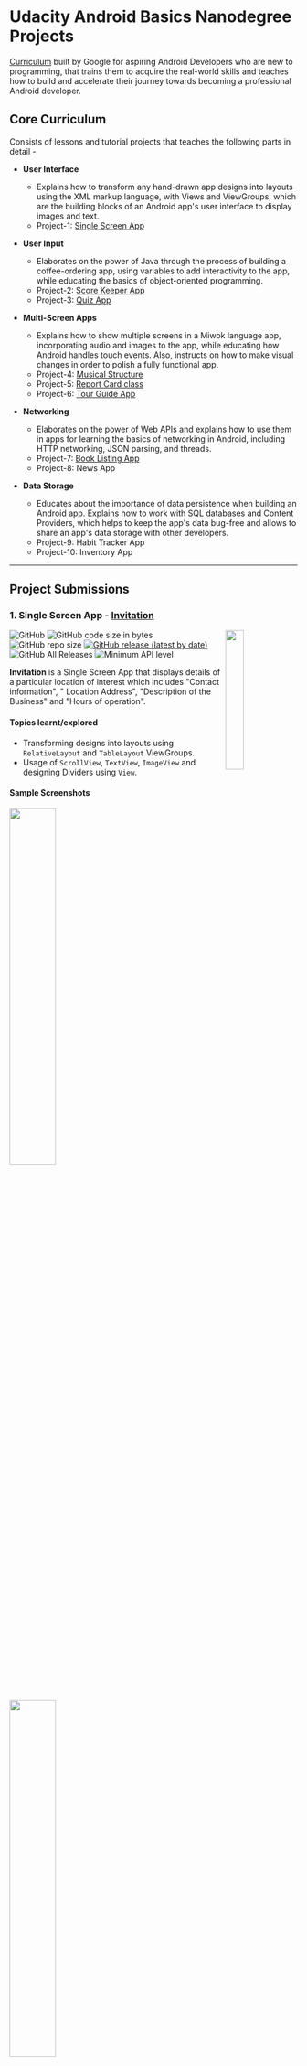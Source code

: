 # Udacity Android Basics Nanodegree Projects

[Curriculum](https://www.udacity.com/course/android-basics-nanodegree-by-google--nd803) built by Google for aspiring Android Developers who are new to programming, that trains them to acquire the real-world skills and teaches how to build and accelerate their journey towards becoming a professional Android developer.

## Core Curriculum

Consists of lessons and tutorial projects that teaches the following parts in detail -
* **User Interface**
	* Explains how to transform any hand-drawn app designs into layouts using the XML markup language, with Views and ViewGroups, which are the building blocks of an Android app's user interface to display images and text.
	* Project-1: [Single Screen App](#1-single-screen-app---invitation)
  
* **User Input**
	* Elaborates on the power of Java through the process of building a coffee-ordering app, using variables to add interactivity to the app, while educating the basics of object-oriented programming.
	* Project-2: [Score Keeper App](#2-score-keeper-app---tennis-scoring)
	* Project-3: [Quiz App](#3-quiz-app---quiz-of-aves)
  
* **Multi-Screen Apps**
	* Explains how to show multiple screens in a Miwok language app, incorporating audio and images to the app, while educating how Android handles touch events. Also, instructs on how to make visual changes in order to polish a fully functional app.
	* Project-4: [Musical Structure](#4-musical-structure---rhythm)
	* Project-5: [Report Card class](#5-report-card-class---report-card-app)
	* Project-6: [Tour Guide App](#6-tour-guide-app---xploremysuru)
  
* **Networking**
	* Elaborates on the power of Web APIs and explains how to use them in apps for learning the basics of networking in Android, including HTTP networking, JSON parsing, and threads.
	* Project-7: [Book Listing App](#7-book-listing-app---books-library)
	* Project-8: News App
  
* **Data Storage**  
	* Educates about the importance of data persistence when building an Android app. Explains how to work with SQL databases and Content Providers, which helps to keep the app's data bug-free and allows to share an app's data storage with other developers.
	* Project-9: Habit Tracker App
	* Project-10: Inventory App
	
---

## Project Submissions

### 1. Single Screen App - [Invitation](https://github.com/kaushiknsanji/Invitation_Udacity_Project)

<image align="right" src="https://github.com/kaushiknsanji/Invitation_Udacity_Project/blob/release_v1.0/app/src/main/ic_launcher-web.png" width="25%"/>

![GitHub](https://img.shields.io/github/license/kaushiknsanji/Invitation_Udacity_Project)  ![GitHub code size in bytes](https://img.shields.io/github/languages/code-size/kaushiknsanji/Invitation_Udacity_Project)  ![GitHub repo size](https://img.shields.io/github/repo-size/kaushiknsanji/Invitation_Udacity_Project)
[![GitHub release (latest by date)](https://img.shields.io/github/v/release/kaushiknsanji/Invitation_Udacity_Project)](https://github.com/kaushiknsanji/Invitation_Udacity_Project/releases)  ![GitHub All Releases](https://img.shields.io/github/downloads/kaushiknsanji/Invitation_Udacity_Project/total)  ![Minimum API level](https://img.shields.io/badge/API-15+-yellow)

**Invitation** is a Single Screen App that displays details of a particular location of interest which includes "Contact information", " Location Address", "Description of the Business" and "Hours of operation".

#### Topics learnt/explored
* Transforming designs into layouts using `RelativeLayout` and `TableLayout` ViewGroups.
* Usage of `ScrollView`, `TextView`, `ImageView` and designing Dividers using `View`.

#### Sample Screenshots
<img src="https://user-images.githubusercontent.com/26028981/65308112-fdc34e00-dba6-11e9-9756-f7aca785076c.png" width="40%"/>  <img src="https://user-images.githubusercontent.com/26028981/65308124-02880200-dba7-11e9-8899-45b116a1f0b0.png" width="40%"/> 

#### Review from the Reviewer (Udacity)
![Review_Single_Screen_App](https://user-images.githubusercontent.com/26028981/65308168-19c6ef80-dba7-11e9-9d37-0d6c4d878d86.PNG)

### 2. Score Keeper App - [Tennis Scoring](https://github.com/kaushiknsanji/Tennis_Score_Keeper_Udacity)

<image align="right" src="https://github.com/kaushiknsanji/Tennis_Score_Keeper_Udacity/blob/release_v1.0/app/src/main/ic_launcher-web.png" width="25%"/>

![GitHub](https://img.shields.io/github/license/kaushiknsanji/Tennis_Score_Keeper_Udacity)  ![GitHub code size in bytes](https://img.shields.io/github/languages/code-size/kaushiknsanji/Tennis_Score_Keeper_Udacity)  ![GitHub repo size](https://img.shields.io/github/repo-size/kaushiknsanji/Tennis_Score_Keeper_Udacity)
[![GitHub release (latest by date)](https://img.shields.io/github/v/release/kaushiknsanji/Tennis_Score_Keeper_Udacity)](https://github.com/kaushiknsanji/Tennis_Score_Keeper_Udacity/releases)  ![GitHub All Releases](https://img.shields.io/github/downloads/kaushiknsanji/Tennis_Score_Keeper_Udacity/total)  ![Minimum API level](https://img.shields.io/badge/API-15+-yellow)

**Tennis Scoring** is the Score Keeper App for Tennis, based on the rules followed in the Grand Slams for Men's and Women's Tennis. It has a Single Screen that displays the Scoreboards for the Tennis Match, as well as tracks and manages the scores of each Player during the Play.

#### Topics learnt/explored
* Using `LinearLayout` with weights.
* Registering Buttons with Click listener.
* Usage of App resource values for colors, dimensions, strings and styles.
* Saving the state of Text values shown in `TextView` and `Button`, post configuration change.

#### Sample Screenshots
|Start of the Match|Scoring in a Set|Scoring in a Tie-Breaker|Match Finish|
|---|---|---|---|
|![Initial_Portrait_1](https://user-images.githubusercontent.com/26028981/65620659-d96cd480-dfdf-11e9-9346-9158821351e6.png)|![Intermediate_GamePlay_Score](https://user-images.githubusercontent.com/26028981/65620698-ec7fa480-dfdf-11e9-9294-c50eb9ac1fd6.png)|![Intermediate_TieBreaker_Score](https://user-images.githubusercontent.com/26028981/65620704-ee496800-dfdf-11e9-8b40-947d757558ef.png)|![Match_finish](https://user-images.githubusercontent.com/26028981/65620733-fbfeed80-dfdf-11e9-9098-4597a1a96ad3.png)|

#### Review from the Reviewer (Udacity)
![Review_Score_Keeper_App](https://user-images.githubusercontent.com/26028981/65620779-15a03500-dfe0-11e9-87c8-83821c872914.PNG)

### 3. Quiz App - [Quiz of Aves](https://github.com/kaushiknsanji/Bird_Quiz_App)

<image align="right" src="https://github.com/kaushiknsanji/Bird_Quiz_App/blob/release_v1.0/app/src/main/ic_launcher-web.png" width="25%"/>

![GitHub](https://img.shields.io/github/license/kaushiknsanji/Bird_Quiz_App)  ![GitHub code size in bytes](https://img.shields.io/github/languages/code-size/kaushiknsanji/Bird_Quiz_App)  ![GitHub repo size](https://img.shields.io/github/repo-size/kaushiknsanji/Bird_Quiz_App)
[![GitHub release (latest by date)](https://img.shields.io/github/v/release/kaushiknsanji/Bird_Quiz_App)](https://github.com/kaushiknsanji/Bird_Quiz_App/releases)  ![GitHub All Releases](https://img.shields.io/github/downloads/kaushiknsanji/Bird_Quiz_App/total)  ![Minimum API level](https://img.shields.io/badge/API-16+-yellow)

**Quiz of Aves** is a Quiz App on **Birds**, that has a total of **50** questions in variety of formats such as "free text response", checkboxes (Multi-choice) and radio buttons (Single-choice). It presents the user with a randomly selected set of questions (read from the String resources) for the number of questions the user wishes to take the quiz, with options for "Multi-choice" and "Single-choice" questions displayed in a random order. For each question, user is presented with an optional Hint after an incorrect attempt, that shows an Image of the Bird(s) in question as a hint when requested by the user to reveal the hint, which in turn means that the user gets a second chance to answer each question. Entire quiz is timed, and the timer value is set accordingly to the number of questions selected by the user, by allocating 45 seconds for each question. The timer runs even when the app goes into background. At the end of the quiz, a dialog will show up for displaying the final score to the user.

#### Topics learnt/explored
* `android.os.AsyncTask` for downloading the images for each of the questions. Headless [`Fragment`](https://github.com/kaushiknsanji/Bird_Quiz_App/app/src/main/java/com/example/kaushiknsanji/birdquiz/ImageDownloaderTaskFragment.java) has been used for managing this Custom `AsyncTask`.
* [`android.util.LruCache`](https://github.com/kaushiknsanji/Bird_Quiz_App/app/src/main/java/com/example/kaushiknsanji/birdquiz/BitmapImageCache.java) for caching the Bitmaps downloaded.
* `android.os.CountDownTimer` for the Quiz Timer. Headless [`Fragment`](https://github.com/kaushiknsanji/Bird_Quiz_App/app/src/main/java/com/example/kaushiknsanji/birdquiz/CountDownLatchFragment.java) has been used for managing the `CountDownTimer`, designed as a latch that adds functionality such as _Pause_ and _Resume_.
* [`DialogFragment`](https://github.com/kaushiknsanji/Bird_Quiz_App/app/src/main/java/com/example/kaushiknsanji/birdquiz/QuestionNumberPickerDialogFragment.java) to display the Number Picker Dialog for the user to select/enter the number of questions to attempt.
* [`DialogFragment`](https://github.com/kaushiknsanji/Bird_Quiz_App/app/src/main/java/com/example/kaushiknsanji/birdquiz/ProgressDialogFragment.java) for displaying the Progress of Image Download, with a custom progress bar layout.
* [`DialogFragment`](https://github.com/kaushiknsanji/Bird_Quiz_App/app/src/main/java/com/example/kaushiknsanji/birdquiz/FinalScoreDialogFragment.java) for displaying the Final score at the end of the quiz or when the quiz timer elapses.
* Intents for moving from one activity to the other.
* [Id resource](https://github.com/kaushiknsanji/Bird_Quiz_App/app/src/main/res/values/ids.xml) for the components generated programmatically.
* Nine patch images used as a background image for the question and option fields.
* [Level List Drawable](https://github.com/kaushiknsanji/Bird_Quiz_App/app/src/main/res/drawable/option_level_list.xml) for decorating the options.
* [State List Drawable](https://github.com/kaushiknsanji/Bird_Quiz_App/app/src/main/res/drawable/button_state_selector.xml) of shape drawables with gradient for the Submit/Hint buttons.
* [String array](https://github.com/kaushiknsanji/Bird_Quiz_App/app/src/main/res/values/quiz_strings.xml) resources for storing the questions, their options and keys.

#### Sample Screenshots
|Welcome Screen|Text input Question|Single-choice Question|Single-choice Question - Correct Answer|
|---|---|---|---|
|![welcome_screen](https://user-images.githubusercontent.com/26028981/27983052-4a1ff1fe-63d1-11e7-913b-d06c095d5001.png)|![textual_question](https://user-images.githubusercontent.com/26028981/27983103-691345a6-63d2-11e7-9ff6-0895d233b813.png)|![mcq_selected_answer](https://user-images.githubusercontent.com/26028981/27983127-dfeea940-63d2-11e7-93d3-478374710a25.png)|![mcq_incorrect_answer](https://user-images.githubusercontent.com/26028981/27983158-6e38f732-63d3-11e7-9ee8-ffc6f55cb97a.png)|

|Multi-choice Question|Multi-choice Question - Correct Answer|Answer Hint|Score on Completion|
|---|---|---|---|
|![mcq_checkbox_selected_answers](https://user-images.githubusercontent.com/26028981/27983163-82ae1b0c-63d3-11e7-9b3e-040d99f3b65d.png)|![mcq_checkbox_incorrect_answer](https://user-images.githubusercontent.com/26028981/27983165-92307bba-63d3-11e7-8bda-3cfc2e8cd0f2.png)|![textual_question_answered_2](https://user-images.githubusercontent.com/26028981/27983110-8d73dafa-63d2-11e7-8918-869415f5dd2f.png)|![score_on_completion](https://user-images.githubusercontent.com/26028981/27983169-a14aace2-63d3-11e7-9539-6c179ccccb3f.png)|

#### Review from the Reviewer (Udacity)
![Review_Quiz_App](https://user-images.githubusercontent.com/26028981/65774028-16a9a180-e15b-11e9-8c83-449bf942946b.PNG)

### 4. Musical Structure - [Rhythm](https://github.com/kaushiknsanji/RhythmApp)

<image align="right" src="https://github.com/kaushiknsanji/RhythmApp/blob/udacity/app/src/main/ic_launcher-web.png" width="25%"/>

![GitHub](https://img.shields.io/github/license/kaushiknsanji/RhythmApp)  ![GitHub code size in bytes](https://img.shields.io/github/languages/code-size/kaushiknsanji/RhythmApp)  ![GitHub repo size](https://img.shields.io/github/repo-size/kaushiknsanji/RhythmApp)
[![GitHub release (latest by date)](https://img.shields.io/github/v/release/kaushiknsanji/RhythmApp)](https://github.com/kaushiknsanji/RhythmApp/releases)  ![GitHub All Releases](https://img.shields.io/github/downloads/kaushiknsanji/RhythmApp/total)  ![Minimum API level](https://img.shields.io/badge/API-15+-yellow)

**Rhythm** App is a Musical Structure App that showcases a structure/approach typically used for Apps that play music, without implementing its functionality. Each screen in the App displays a Text describing about the screen and what functionality goes into it. Mocking or adding real content is not allowed as per the Project Rubric. Static data from resources are only allowed. As mock up is not allowed, `AdapterView`s and `RecyclerView`s are not used. This enables more practice with using layouts. Hence, the Project mainly focuses on App designing. 

#### Topics learnt/explored
* Fiddled with `CoordinatorLayout` along with `CollapsibleToolbar` and `DrawerLayout`.
* Used `ConstraintLayout` heavily for most of the layouts along with custom `styles`.
* Created a custom [WindowInsetsFrameLayout](https://github.com/kaushiknsanji/RhythmApp/blob/udacity/app/src/main/java/com/example/kaushiknsanji/rhythm/extensions/WindowInsetsFrameLayout.java) for dispatching the Window insets from the DrawerLayout to the Fragments shown in this FrameLayout's container, when its `FitSystemWindows` property is set.
* Implemented Base class architecture for abstracting the common tasks to be executed by Activities and Fragments. 
* Persistent Bottom Player is shown in many Fragments and Activities. [PlayerActivity](https://github.com/kaushiknsanji/RhythmApp/blob/udacity/app/src/main/java/com/example/kaushiknsanji/rhythm/ui/common/activities/PlayerActivity.java) and [PlayerFragment](https://github.com/kaushiknsanji/RhythmApp/blob/udacity/app/src/main/java/com/example/kaushiknsanji/rhythm/ui/common/fragments/PlayerFragment.java) extends the Base classes for Activities and Fragments respectively to abstract the implementation details of the persistent `Bottom Sheet`.
* Common tasks of the Drawer Fragments shown in the `HomeActivity` are abstracted by [DrawerFragment](https://github.com/kaushiknsanji/RhythmApp/blob/udacity/app/src/main/java/com/example/kaushiknsanji/rhythm/ui/common/fragments/DrawerFragment.java) abstract class that extends the `PlayerFragment` abstract class, as they also need to show the Persistent Bottom Player.
* Music Player controls are simulated by using a Bound Service [PlayerService](https://github.com/kaushiknsanji/RhythmApp/blob/udacity/app/src/main/java/com/example/kaushiknsanji/rhythm/ui/common/services/PlayerService.java). It provides the necessary Play/Pause/Restart methods to control the Player progress value generated by an Internal Worker Thread.
* Implemented a custom `AppBarLayout` [Behavior](https://github.com/kaushiknsanji/RhythmApp/blob/udacity/app/src/main/java/com/example/kaushiknsanji/rhythm/extensions/BottomSheetAwareAppBarBehavior.java) to control the Nested scroll events on Layouts with Bottom Sheets, to prevent the scroll from being consumed by the Layout behind the Bottom Sheet when a scroll event occurs on the Expanded Bottom Sheet.
* Implemented a custom `FloatingActionButton` [Behavior](https://github.com/kaushiknsanji/RhythmApp/blob/udacity/app/src/main/java/com/example/kaushiknsanji/rhythm/extensions/ScrollAwareAnchoredFabBehavior.java) to control the visibility and appearance of the `FloatingActionButton` when anchored to views other than `AppBarLayout` or views with `BottomSheetBehavior`, as these are taken care by default.
* Implemented a [BottomSheetDialogFragment](https://github.com/kaushiknsanji/RhythmApp/blob/udacity/app/src/main/java/com/example/kaushiknsanji/rhythm/ui/jukebox/JukeboxDetailPaymentDialogFragment.java) to show a dialog appearing from the Bottom, to capture the Payment when the user tries to play a song from any of the Jukebox services, to simulate the Paid service.
* Used Animated Vector Drawables for transitioning between "Play-Pause" and "Like-Unlike" drawables through animations.

#### Sample Screenshots

|Drawer|Home|Bottom Sheet Player|Songs|
|---|---|---|---|
|![Drawer](https://github.com/kaushiknsanji/RhythmApp/raw/udacity/art/screenshots/home_drawer.png)|![Home](https://github.com/kaushiknsanji/RhythmApp/raw/udacity/art/screenshots/home_1.png)|![Bottom_Sheet_Player](https://github.com/kaushiknsanji/RhythmApp/raw/udacity/art/screenshots/bottom_sheet_player_1.png)|![Songs](https://github.com/kaushiknsanji/RhythmApp/raw/udacity/art/screenshots/song_list_1.png)|

|Albums|Album Detail|Artists|Artist Detail|
|---|---|---|---|
|![Albums](https://github.com/kaushiknsanji/RhythmApp/raw/udacity/art/screenshots/album_1.png)|![Album_Detail](https://github.com/kaushiknsanji/RhythmApp/raw/udacity/art/screenshots/album_detail_1.png)|![Artists](https://github.com/kaushiknsanji/RhythmApp/raw/udacity/art/screenshots/artist_1.png)|![Artist_Detail](https://github.com/kaushiknsanji/RhythmApp/raw/udacity/art/screenshots/artist_detail_1.png)|
 
#### Review from the Reviewer (Udacity)

![Review_Musical_Structure](https://github.com/kaushiknsanji/RhythmApp/raw/udacity/art/review/review_musical_structure.png)

### 5. Report Card class - [Report Card App](https://github.com/kaushiknsanji/Report_Card_App)

![GitHub](https://img.shields.io/github/license/kaushiknsanji/Report_Card_App)  ![GitHub code size in bytes](https://img.shields.io/github/languages/code-size/kaushiknsanji/Report_Card_App)  ![GitHub repo size](https://img.shields.io/github/repo-size/kaushiknsanji/Report_Card_App)  ![Minimum API level](https://img.shields.io/badge/API-15+-yellow)

**Report Card** App is an exercise project aimed at learning how to create and interact with custom Java classes. As such, it is just a Java class, rather than a full Android App. This project has no UI components. It contains only a Model Class [ReportCard](https://github.com/kaushiknsanji/Report_Card_App/blob/udacity/app/src/main/java/com/example/kaushiknsanji/reportcardpojo/models/ReportCard.java) that helps in managing and recording a student’s grades for a particular year.

#### Topics learnt
* Designing a custom POJO/Model class.
* Creating the POJO/Model class in Java code.
* Storing information in a collection and reading the same.

#### Review from the Reviewer (Udacity)

![Review_Report_Card_App](https://github.com/kaushiknsanji/Report_Card_App/raw/udacity/art/review/review_report_card_app.png)

### 6. Tour Guide App - [XploreMysuru](https://github.com/kaushiknsanji/XploreMysuru)

<image align="right" src="https://github.com/kaushiknsanji/XploreMysuru/blob/udacity/app/src/main/ic_launcher-web.png" width="25%"/>

![GitHub](https://img.shields.io/github/license/kaushiknsanji/XploreMysuru)  ![GitHub code size in bytes](https://img.shields.io/github/languages/code-size/kaushiknsanji/XploreMysuru)  ![GitHub repo size](https://img.shields.io/github/repo-size/kaushiknsanji/XploreMysuru)
[![GitHub release (latest by date)](https://img.shields.io/github/v/release/kaushiknsanji/XploreMysuru)](https://github.com/kaushiknsanji/XploreMysuru/releases)  ![GitHub All Releases](https://img.shields.io/github/downloads/kaushiknsanji/XploreMysuru/total)  ![Minimum API level](https://img.shields.io/badge/API-15+-yellow)

**XploreMysuru** App is a Tour Guide App that guides a user in exploring the **"City of Palaces"/"Mysore"**. It contains 5 lists of relevant attractions comprising of **Places**, **Parks**, **Hotels**, **Restaurants** and **Shops**, presented with `BottomNavigationView` for easier navigation between the lists. All the information (including pictures) for each of the attractions are stored locally and read from App resources.

#### Topics learnt/explored

* Used `ConstraintLayout` heavily for most of the layouts along with custom `styles`.
* Implemented **MVP + Repository** pattern with App Resources.
* Explored `BottomNavigationView` for Navigating between the lists of attraction.
* Implemented [Snap Behavior](https://github.com/kaushiknsanji/XploreMysuru/blob/udacity/app/src/main/java/com/example/kaushiknsanji/xploremysuru/extensions/BottomNavigationBehavior.java) for `BottomNavigationView` that hides the `BottomNavigationView` when more than or equal to half of its height is translated away. The Behavior also takes care of docking the Snackbar on top of the `BottomNavigationView` when shown.
* Used `CardView` for displaying each place of attraction.
* Implemented Loading of Images in a background thread through a Headless [Fragment](https://github.com/kaushiknsanji/XploreMysuru/blob/udacity/app/src/main/java/com/example/kaushiknsanji/xploremysuru/workers/ImageDecoderFragment.java).
* Developed [BitmapImageCache](https://github.com/kaushiknsanji/XploreMysuru/blob/udacity/app/src/main/java/com/example/kaushiknsanji/xploremysuru/cache/BitmapImageCache.java) utility that uses `android.util.LruCache` to cache the recent Bitmap Images decoded. 
* Carried out Image decoding in a background thread using [ImageDecoder](https://github.com/kaushiknsanji/XploreMysuru/blob/udacity/app/src/main/java/com/example/kaushiknsanji/xploremysuru/workers/ImageDecoder.java) that extends `AsyncTaskLoader`.
* Developed [BitmapUtility](https://github.com/kaushiknsanji/XploreMysuru/blob/udacity/app/src/main/java/com/example/kaushiknsanji/xploremysuru/utils/BitmapUtility.java) to extract `Palette` Swatches from the Images.

#### Sample Screenshots

|Places|Hotels|Restaurants (Expanded Item)|BottomNavigationView (Docked Snackbar)|
|---|---|---|---|
|![place_portrait](https://user-images.githubusercontent.com/26028981/51127857-8fc2cc00-184c-11e9-996d-0946ab3ffb2b.png)|![hotel_portrait](https://user-images.githubusercontent.com/26028981/51127897-a49f5f80-184c-11e9-8876-e79b9c4a3101.png)|![restaurant_item_expand](https://user-images.githubusercontent.com/26028981/51127914-ae28c780-184c-11e9-840b-ded292b0d5df.png)|![shop_no_link_2](https://user-images.githubusercontent.com/26028981/51127966-ca2c6900-184c-11e9-9438-7034df166b94.png)|

#### Review from the Reviewer (Udacity)

![Review_Tour_Guide_App](https://user-images.githubusercontent.com/26028981/51263273-edd0ea00-19d9-11e9-837c-7ceb4aefb8c0.png)

### 7. Book Listing App - [Books Library](https://github.com/kaushiknsanji/Books_Library_App)

<image align="right" src="https://github.com/kaushiknsanji/Books_Library_App/blob/udacity/app/src/main/ic_launcher-web.png" width="25%"/>

![GitHub](https://img.shields.io/github/license/kaushiknsanji/Books_Library_App)  ![GitHub code size in bytes](https://img.shields.io/github/languages/code-size/kaushiknsanji/Books_Library_App)  ![GitHub repo size](https://img.shields.io/github/repo-size/kaushiknsanji/Books_Library_App)
[![GitHub release (latest by date)](https://img.shields.io/github/v/release/kaushiknsanji/Books_Library_App)](https://github.com/kaushiknsanji/Books_Library_App/releases)  ![GitHub All Releases](https://img.shields.io/github/downloads/kaushiknsanji/Books_Library_App/total)  ![Minimum API level](https://img.shields.io/badge/API-15+-yellow)

**Books Library** App is a Book Listing App that connects to the [Google Books API](https://developers.google.com/books/) to retrieve the list of Books for the topic searched and then displays them in a decorative BookShelf format. Provides users the ability to control the Search Results through the various API supported parameters, provided in the Search Settings of the App. The Search box features the API supported search keyword filtering which narrows down the results to the keyword being looked up.

#### Topics learnt/explored

* Assisted Search Implementation with `SearchView`.
* Used `RecyclerView` in place of `ListView` and `GridView` for its advantages in performance and easy placeholders for custom item decoration.
* Custom [RecyclerView.ItemDecoration](https://github.com/kaushiknsanji/Books_Library_App/blob/0c15b06877ca29523a588b67f30431f4acfaed37/app/src/main/java/com/example/kaushiknsanji/bookslibrary/adapterviews/RecyclerViewFragment.java#L362-L445) for decorating each of the items in List/Grid with the Book shelf decoration.
* Explored [FragmentStatePagerAdapter](https://github.com/kaushiknsanji/Books_Library_App/blob/udacity/app/src/main/java/com/example/kaushiknsanji/bookslibrary/adapters/DisplayPagerAdapter.java) that displays the Fragments \(retaining their state\) for the `ViewPager`.
* Implemented `android.support.v7.preference.Preference` Preferences for the Settings.
* No external libraries are used for communicating with the REST API and also for loading the images. `AsyncTaskLoader` has been used for downloading the data and images in the background thread. Images are downloaded using a Headless [Fragment](https://github.com/kaushiknsanji/Books_Library_App/blob/udacity/app/src/main/java/com/example/kaushiknsanji/bookslibrary/workers/ImageDownloader.java).
* Developed [BitmapImageCache](https://github.com/kaushiknsanji/Books_Library_App/blob/udacity/app/src/main/java/com/example/kaushiknsanji/bookslibrary/cache/BitmapImageCache.java) utility that uses `android.util.LruCache` to cache the recent Bitmap Images downloaded. 
* Most layouts are designed using `ConstraintLayout` to flatten the layout hierachy as far as possible.
* Indeterminate progress bar is implemented with animation-list / AnimationDrawable.
* [TextAppearanceUtility](/app/src/main/java/com/example/kaushiknsanji/bookslibrary/utils/TextAppearanceUtility.java) for decorating `TextViews` using Spannables, for strikethrough, image within text, selective text coloring and relative text resize.
* `CardView` for displaying the information of a Book.

#### Video Preview

[![Video of Complete App Flow](https://i.ytimg.com/vi/deXm1yzqRmU/maxresdefault.jpg)](https://youtu.be/deXm1yzqRmU)

#### Sample Screenshots

|Search Screen|Recent Search Suggestions|Results - List|Results - Grid|
|---|---|---|---|
|![welcome_page](https://user-images.githubusercontent.com/26028981/32066973-292b2430-ba9f-11e7-8650-096d1d818fb0.png)|![assisted_search](https://user-images.githubusercontent.com/26028981/32066984-36ffac5c-ba9f-11e7-9698-575374ee48ca.png)|![list_view](https://user-images.githubusercontent.com/26028981/32067013-51ad2cf0-ba9f-11e7-9d75-acec8788c4ed.png)|![grid_view](https://user-images.githubusercontent.com/26028981/32067015-52eeab34-ba9f-11e7-846f-08eb83a8a1bd.png)|

|Book Details - 1|Book Details - 2|Book Image|Settings|
|---|---|---|---|
|![details_portrait_1](https://user-images.githubusercontent.com/26028981/32067039-616fb482-ba9f-11e7-9afc-598898c59640.png)|![details_portrait_2](https://user-images.githubusercontent.com/26028981/32067041-62717ef6-ba9f-11e7-8e36-6b20f02ff66f.png)|![book_image_view](https://user-images.githubusercontent.com/26028981/32067050-68559410-ba9f-11e7-9250-c19f23cf3762.png)|![search_settings](https://user-images.githubusercontent.com/26028981/32067053-6ddcc7aa-ba9f-11e7-9d56-454123d40f64.png)|

#### Review from the Reviewer (Udacity)

![Review_Book_Listing_App](https://user-images.githubusercontent.com/26028981/66827627-b7c29580-ef6c-11e9-9ff5-462488f109fa.PNG)

### 8. News App

### 9. Habit Tracker App

### 10. Inventory App

---

## Certificate of Completion

<a href="https://confirm.udacity.com/ERJHK3CF" style="background-color:#808080;">
<img alt="Udacity Android Basics Nanodegree Certificate" src="https://s3-us-west-2.amazonaws.com/udacity-printer/production/certificates/8708f357-3c02-42df-8ec9-72d03e1057c7.svg" width="50%"/>
</a>

---

## License

```
Copyright 2019 Kaushik N. Sanji

Licensed under the Apache License, Version 2.0 (the "License"); 
you may not use this file except in compliance with the License. 
You may obtain a copy of the License at

   http://www.apache.org/licenses/LICENSE-2.0
   
Unless required by applicable law or agreed to in writing, software
distributed under the License is distributed on an "AS IS" BASIS,
WITHOUT WARRANTIES OR CONDITIONS OF ANY KIND, either express or implied.
See the License for the specific language governing permissions and
limitations under the License.
```
